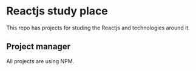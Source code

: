 # Reactjs study place

This repo has projects for studing the Reactjs and technologies around it.


## Project manager

All projects are using NPM.
